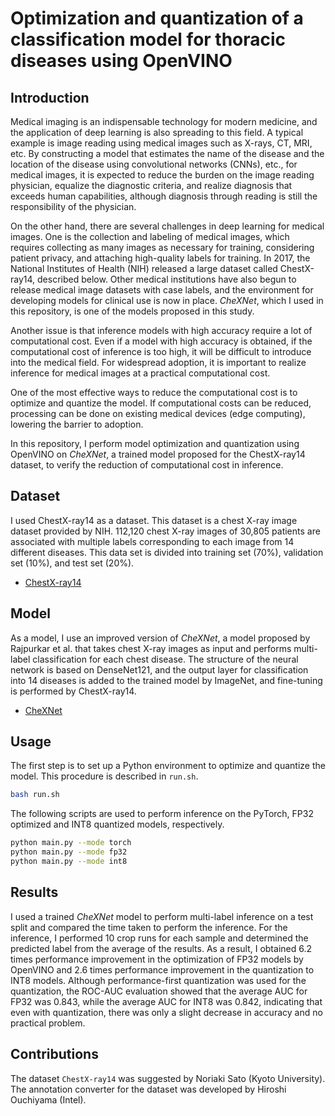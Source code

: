 # Optimization and quantization of a classification model for thoracic diseases using OpenVINO

## Introduction

Medical imaging is an indispensable technology for modern medicine, and the application of deep learning is also spreading to this field. 
A typical example is image reading using medical images such as X-rays, CT, MRI, etc.
By constructing a model that estimates the name of the disease and the location of the disease using convolutional networks (CNNs), etc., for medical images,
it is expected to reduce the burden on the image reading physician, equalize the diagnostic criteria,
and realize diagnosis that exceeds human capabilities, although diagnosis through reading is still the responsibility of the physician.

On the other hand, there are several challenges in deep learning for medical images. 
One is the collection and labeling of medical images, which requires collecting as many images as necessary for training, 
considering patient privacy, and attaching high-quality labels for training. 
In 2017, the National Institutes of Health (NIH) released a large dataset called ChestX-ray14, described below. 
Other medical institutions have also begun to release medical image datasets with case labels, and the environment for developing models for clinical use is now in place. 
*CheXNet*, which I used in this repository, is one of the models proposed in this study.

Another issue is that inference models with high accuracy require a lot of computational cost. 
Even if a model with high accuracy is obtained, if the computational cost of inference is too high, it will be difficult to introduce into the medical field.
For widespread adoption, it is important to realize inference for medical images at a practical computational cost.

One of the most effective ways to reduce the computational cost is to optimize and quantize the model. 
If computational costs can be reduced, processing can be done on existing medical devices (edge computing), lowering the barrier to adoption.

In this repository, I perform model optimization and quantization using OpenVINO on *CheXNet*, a trained model proposed for the ChestX-ray14 dataset, to verify the reduction of computational cost in inference.

## Dataset

I used ChestX-ray14 as a dataset. This dataset is a chest X-ray image dataset provided by NIH. 
112,120 chest X-ray images of 30,805 patients are associated with multiple labels corresponding to each image from 14 different diseases. 
This data set is divided into training set (70%), validation set (10%), and test set (20%).

- [ChestX-ray14](https://nihcc.app.box.com/v/ChestXray-NIHCC) 

## Model

As a model, I use an improved version of *CheXNet*, a model proposed by Rajpurkar et al. that takes chest X-ray images as input and performs multi-label classification for each chest disease. 
The structure of the neural network is based on DenseNet121, and the output layer for classification into 14 diseases is added to the trained model by ImageNet, and fine-tuning is performed by ChestX-ray14.

- [CheXNet](https://arxiv.org/abs/1711.05225)

## Usage

The first step is to set up a Python environment to optimize and quantize the model. This procedure is described in `run.sh`.

```bash
bash run.sh
```

The following scripts are used to perform inference on the PyTorch, FP32 optimized and INT8 quantized models, respectively.

```bash
python main.py --mode torch
python main.py --mode fp32
python main.py --mode int8
```

## Results

I used a trained *CheXNet* model to perform multi-label inference on a test split and compared the time taken to perform the inference. 
For the inference, I performed 10 crop runs for each sample and determined the predicted label from the average of the results.
As a result, I obtained 6.2 times performance improvement in the optimization of FP32 models by OpenVINO and 2.6 times performance improvement in the quantization to INT8 models. 
Although performance-first quantization was used for the quantization, the ROC-AUC evaluation showed that the average AUC for FP32 was 0.843, while the average AUC for INT8 was 0.842, indicating that even with quantization, there was only a slight decrease in accuracy and no practical problem.

## Contributions

The dataset `ChestX-ray14` was suggested by Noriaki Sato (Kyoto University).
The annotation converter for the dataset was developed by Hiroshi Ouchiyama (Intel). 
